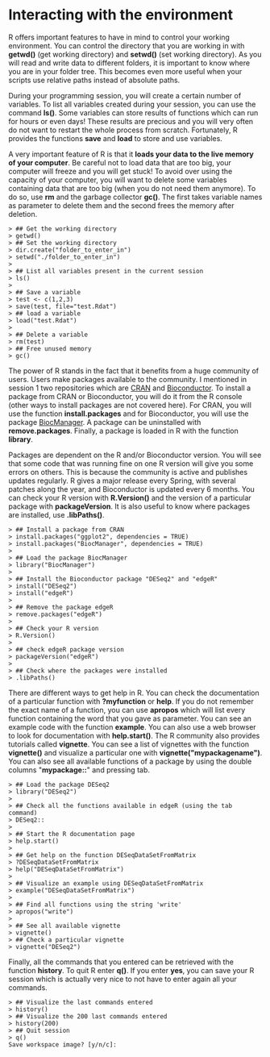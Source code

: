 # Interacting with the environment


R offers important features to have in mind to control your working environment. You can control the directory that you are working in with **getwd()** (get working directory) and **setwd()** (set working directory). As you will read and write data to different folders, it is important to know where you are in your folder tree. This becomes even more useful when your scripts use relative paths instead of absolute paths.

During your programming session, you will create a certain number of variables. To list all variables created during your session, you can use the command **ls()**. Some variables can store results of functions which can run for hours or even days! These results are precious and you will very often do not want to restart the whole process from scratch. Fortunately, R provides the functions **save** and **load** to store and use variables.

A very important feature of R is that it **loads your data to the live memory of your computer**. Be careful not to load data that are too big, your computer will freeze and you will get stuck! To avoid over using the capacity of your computer, you will want to delete some variables containing data that are too big (when you do not need them anymore). To do so, use **rm** and the garbage collector **gc()**. The first takes variable names as parameter to delete them and the second frees the memory after deletion.


```
> ## Get the working directory
> getwd()
> ## Set the working directory
> dir.create("folder_to_enter_in")
> setwd("./folder_to_enter_in")
>
> ## List all variables present in the current session
> ls()
>
> ## Save a variable
> test <- c(1,2,3)
> save(test, file="test.Rdat")
> ## load a variable
> load("test.Rdat")
>
> ## Delete a variable
> rm(test)
> ## Free unused memory
> gc()
```

The power of R stands in the fact that it benefits from a huge community of users. Users make packages available to the community. I mentioned in session 1 two repositories which are [CRAN](https://cran.r-project.org/web/packages/available_packages_by_date.html) and [Bioconductor](https://www.bioconductor.org/packages/release/BiocViews.html#___Software). To install a package from CRAN or Bioconductor, you will do it from the R console (other ways to install packages are not covered here). For CRAN, you will use the function **install.packages** and for Bioconductor, you will use the package [BiocManager](https://cran.r-project.org/web/packages/BiocManager/index.html). A package can be uninstalled with **remove.packages**. Finally, a package is loaded in R with the function **library**.
 
Packages are dependent on the R and/or Bioconductor version. You will see that some code that was running fine on one R version will give you some errors on others. This is because the community is active and publishes updates regularly. R gives a major release every Spring, with several patches along the year, and Bioconductor is updated every 6 months. You can check your R version with **R.Version()** and the version of a particular package with **packageVersion**. 
It is also useful to know where packages are installed,  use **.libPaths()**.  


```
> ## Install a package from CRAN
> install.packages("ggplot2", dependencies = TRUE)
> install.packages("BiocManager", dependencies = TRUE)
>
> ## Load the package BiocManager
> library("BiocManager")
>
> ## Install the Bioconductor package "DESeq2" and "edgeR"
> install("DESeq2")
> install("edgeR")
>
> ## Remove the package edgeR
> remove.packages("edgeR")
>
> ## Check your R version
> R.Version()
>
> ## check edgeR package version
> packageVersion("edgeR")
>
> ## Check where the packages were installed
> .libPaths() 
```

There are different ways to get help in R. You can check the documentation of a particular function with **?myfunction** or **help**. If you do not remember the exact name of a function, you can use **apropos** which will list every function containing the word that you gave as parameter. You can see an example code with the function **example**. You can also use a web browser to look for documentation with **help.start()**. The R community also provides tutorials called **vignette**. You can see a list of vignettes with the function **vignette()** and visualize a particular one with **vignette("mypackagename")**. You can also see all available functions of a package by using the double columns "**mypackage::**" and pressing tab.


```
> ## Load the package DESeq2
> library("DESeq2")
>
> ## Check all the functions available in edgeR (using the tab command)
> DESeq2::
>
> ## Start the R documentation page
> help.start()
>
> ## Get help on the function DESeqDataSetFromMatrix
> ?DESeqDataSetFromMatrix
> help("DESeqDataSetFromMatrix")
>
> ## Visualize an example using DESeqDataSetFromMatrix
> example("DESeqDataSetFromMatrix")
>
> ## Find all functions using the string 'write'
> apropos("write")
>
> ## See all available vignette
> vignette()
> ## Check a particular vignette
> vignette("DESeq2")  
```


Finally, all the commands that you entered can be retrieved with the function **history**. To quit R enter **q()**. If you enter **yes**, you can save your R session which is actually very nice to not have to enter again all your commands.


```
> ## Visualize the last commands entered
> history()
> ## Visualize the 200 last commands entered
> history(200)
> ## Quit session
> q()                                                 
Save workspace image? [y/n/c]: 
```
